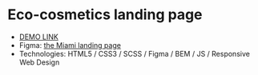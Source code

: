 # Eco-cosmetics landing page
- [DEMO LINK](https://aleksandra-mileant.github.io/eco_cosmetics-landing/#about)
- Figma: [the Miami landing page](https://www.figma.com/file/Fz588JKGuPS2Bk21De4KE5/brand_of_eco-cosmetics-FE-students?node-id=1%3A2)
- Technologies: HTML5 / CSS3 / SCSS / Figma / BEM / JS / Responsive Web Design
